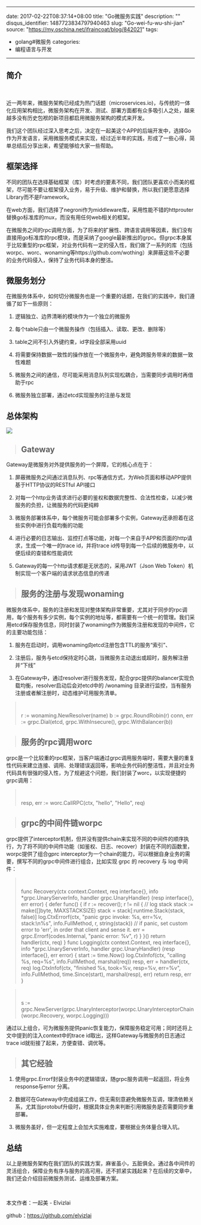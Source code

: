 
---
date: 2017-02-22T08:37:14+08:00
title: "Go微服务实践"
description: ""
disqus_identifier: 1487723834797940463
slug: "Go-wei-fu-wu-shi-jian"
source: "https://my.oschina.net/ifraincoat/blog/842021"
tags: 
- golang#微服务 
categories:
- 编程语言与开发
---

简介
----

 

近一两年来，微服务架构已经成为热门话题（microservices.io)，与传统的一体化应用架构相比，微服务架构在开发、测试、部署方面都有众多吸引人之处，越来越多没有历史包袱的新项目都启用微服务架构的模式来开发。

我们这个团队经过深入思考之后，决定在一起美这个APP的后端开发中，选择Go作为开发语言，采用微服务模式来实现，经过近半年的实践，形成了一些心得，简单总结后分享出来，希望能够给大家一些帮助。

框架选择
--------

不同的团队在选择基础框架（库）时考虑的要素不同，我们团队更喜欢小而美的框架，尽可能不要让框架侵入业务，易于升级、维护和替换，所以我们更愿意选择Library而不是Framework。

在web方面，我们选择了negroni作为middleware库，采用性能不错的httprouter替换go标准库的mux，而没有用任何web相关的框架。

在微服务之间的rpc调用方面，为了将来的扩展性、跨语言调用等因素，我们没有直接用go标准库的rpc模块，而是采纳了google最新推出的grpc。但grpc本身属于比较重型的rpc框架，对业务代码有一定的侵入性，我们做了一系列的库（包括worpc、worc、wonaming等https://github.com/wothing）来屏蔽这些不必要的业务代码侵入，保持了业务代码本身的整洁。

微服务划分
----------

在微服务体系中，如何切分微服务也是一个重要的话题，在我们的实践中，我们遵循了如下一些原则：

1.  逻辑独立、边界清晰的模块作为一个独立的微服务

2.  每个table只由一个微服务操作（包括插入、读取、更改、删除等）

3.  table之间不引入外键约束，id字段全部采用uuid

4.  将需要保持数据一致性的操作放在一个微服务中，避免跨服务带来的数据一致性难题

5.  微服务之间的通信，尽可能采用消息队列实现松耦合，当需要同步调用时再借助于rpc

6.  微服务独立部署，通过etcd实现服务的注册与发现

总体架构
--------

![](https://static.yushuangqi.com/blog/2017/0222083427akeh45ct1ujjpg.jpg)

> Gateway
> -------

Gateway是微服务对外提供服务的一个屏障，它的核心点在于：

1.  屏蔽微服务之间通过消息队列、rpc等通信方式，为Web页面和移动APP提供基于HTTP协议的RESTful
    API接口

2.  对每一个http业务请求进行必要的鉴权和数据完整性、合法性检查，以减少微服务的负担，让微服务的代码更纯粹

3.  微服务部署体系中，每个微服务可能会部署多个实例，Gateway还承担着在这些实例中进行负载均衡的功能

4.  进行必要的日志输出、监控打点等功能，对每一个来自于APP和页面的http请求，生成一个唯一的trace
    id，并将trace id传导到每一个后续的微服务中，以便后续的查错和性能调优

5.  Gateway的每一个http请求都是无状态的，采用JWT（Json Web
    Token）机制实现一个客户端的请求状态信息的传递

> 服务的注册与发现wonaming
> ------------------------

微服务体系中，服务的注册和发现对整体架构非常重要，尤其对于同步的rpc调用，每个服务有多少实例，每个实例的地址等，都需要有一个统一的管理。我们采用etcd保存服务信息，同时封装了wonaming作为微服务注册和发现的中间件，它的主要功能包括：

1.  服务在启动时，调用wonaming向etcd注册包含TTL的服务“索引”、

2.  注册后，服务与etcd保持定时心跳，当微服务主动退出或超时，服务解注册并“下线”

3.  在Gateway中，通过resolver进行服务发现，配合grpc提供的balancer实现负载均衡，resolver启动后会对etcd中的 /wonaming 目录进行监控，当有服务注册或者解注册时，动态维护可用服务清单。

>      
>
> r := wonaming.NewResolver(name) b := grpc.RoundRobin(r) conn, err :=
> grpc.Dial(etcd, grpc.WithInsecure(), grpc.WithBalancer(b))

> 服务的rpc调用worc
> -----------------

grpc是一个比较重的rpc框架，当客户端通过grpc调用服务端时，需要大量的重复性代码来建立连接、调用、处理错误返回等，影响业务代码的整洁性，并且对业务代码具有很强的侵入性，为了规避这个问题，我们封装了worc，以实现便捷的grpc调用：

>      
>
> resp, err := worc.CallRPC(ctx, "hello", "Hello", req)

> grpc的中间件链worpc
> -------------------

grpc提供了interceptor机制，但并没有提供chain来实现不同的中间件的顺序执行，为了将不同的中间件功能（如鉴权、日志、recover）封装在不同的函数里，worpc提供了组合gprc
interceptor为一个chain的能力，可以根据自身业务的需要，撰写不同的grpc中间件进行组合，比如实现
grpc 的 recovery 与 log 中间件：

>      
>
> func Recovery(ctx context.Context, req interface{}, info
> \*grpc.UnaryServerInfo, handler grpc.UnaryHandler) (resp interface{},
> err error) { defer func() { if r := recover(); r != nil { // log stack
> stack := make([]byte, MAXSTACKSIZE) stack =
> stack[:runtime.Stack(stack, false)] log.CtxErrorf(ctx, "panic grpc
> invoke: %s, err=%v, stack:\\n%s", info.FullMethod, r, string(stack))
> // if panic, set custom error to 'err', in order that client and sense
> it. err = grpc.Errorf(codes.Internal, "panic error: %v", r) } }()
> return handler(ctx, req) } func Logging(ctx context.Context, req
> interface{}, info \*grpc.UnaryServerInfo, handler grpc.UnaryHandler)
> (resp interface{}, err error) { start := time.Now() log.CtxInfof(ctx,
> "calling %s, req=%s", info.FullMethod, marshal(req)) resp, err =
> handler(ctx, req) log.CtxInfof(ctx, "finished %s, took=%v, resp=%v,
> err=%v", info.FullMethod, time.Since(start), marshal(resp), err)
> return resp, err }

>      
>
> s :=
> grpc.NewServer(grpc.UnaryInterceptor(worpc.UnaryInterceptorChain(worpc.Recovery,
> worpc.Logging)))

通过以上组合，可为微服务提供panic恢复能力，保障服务稳定可用；同时还将上文中提到的注入context中的trace
id取出，这样Gateway与微服务的日志通过trace
id就衔接了起来，方便查错、调优等。

> 其它经验
> --------

1.  使用grpc.Errorf封装业务中的逻辑错误，随grpc服务调用一起返回，将业务response与error
    分离。

2.  数据可在Gateway中完成组装工作，但无需刻意避免微服务互调，理清依赖关系，尤其当protobuf升级时，根据具体业务来判断引用微服务是否需要同步重部署。

3.  微服务虽好，但一定程度上会加大实施难度，要根据业务体量合理入坑。

总结
----

以上是微服务架构在我们团队的实践方案，麻雀虽小，五脏俱全。通过各中间件的灵活组合，保障业务有序与服务的高可用，还不抓紧实践起来？在后续的文章中，我们还会介绍目前微服务测试、运维及部署方案。

 

本文作者：一起美 - Elvizlai  

github：https://github.com/elvizlai

